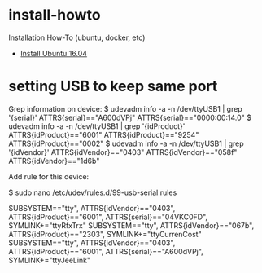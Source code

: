 # install-howto

Installation How-To (ubuntu, docker, etc)

* [Install Ubuntu 16.04](/system/desktop/ubuntu1604)


# setting USB to keep same port

Grep information on device:
  $ udevadm info -a -n /dev/ttyUSB1 | grep '{serial}'
    ATTRS{serial}=="A600dVPj"
    ATTRS{serial}=="0000:00:14.0"
  $ udevadm info -a -n /dev/ttyUSB1 | grep '{idProduct}'
    ATTRS{idProduct}=="6001"
    ATTRS{idProduct}=="9254"
    ATTRS{idProduct}=="0002"
  $ udevadm info -a -n /dev/ttyUSB1 | grep '{idVendor}'
    ATTRS{idVendor}=="0403"
    ATTRS{idVendor}=="058f"
    ATTRS{idVendor}=="1d6b"

Add rule for this device:

  $ sudo nano /etc/udev/rules.d/99-usb-serial.rules

  SUBSYSTEM=="tty", ATTRS{idVendor}=="0403", ATTRS{idProduct}=="6001", ATTRS{serial}=="04VKC0FD", SYMLINK+="ttyRfxTrx"
  SUBSYSTEM=="tty", ATTRS{idVendor}=="067b", ATTRS{idProduct}=="2303", SYMLINK+="ttyCurrenCost"
  SUBSYSTEM=="tty", ATTRS{idVendor}=="0403", ATTRS{idProduct}=="6001", ATTRS{serial}=="A600dVPj", SYMLINK+="ttyJeeLink"
